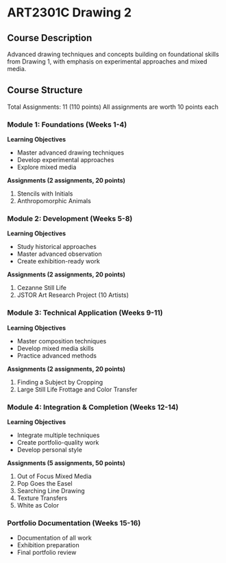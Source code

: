 # ART2301C Drawing 2

## Course Description
Advanced drawing techniques and concepts building on foundational skills from Drawing 1, with emphasis on experimental approaches and mixed media.

## Course Structure
Total Assignments: 11 (110 points)
All assignments are worth 10 points each

### Module 1: Foundations (Weeks 1-4)
**Learning Objectives**
- Master advanced drawing techniques
- Develop experimental approaches
- Explore mixed media

**Assignments (2 assignments, 20 points)**
1. Stencils with Initials
2. Anthropomorphic Animals

### Module 2: Development (Weeks 5-8)
**Learning Objectives**
- Study historical approaches
- Master advanced observation
- Create exhibition-ready work

**Assignments (2 assignments, 20 points)**
1. Cezanne Still Life
2. JSTOR Art Research Project (10 Artists)

### Module 3: Technical Application (Weeks 9-11)
**Learning Objectives**
- Master composition techniques
- Develop mixed media skills
- Practice advanced methods

**Assignments (2 assignments, 20 points)**
1. Finding a Subject by Cropping
2. Large Still Life Frottage and Color Transfer

### Module 4: Integration & Completion (Weeks 12-14)
**Learning Objectives**
- Integrate multiple techniques
- Create portfolio-quality work
- Develop personal style

**Assignments (5 assignments, 50 points)**
1. Out of Focus Mixed Media
2. Pop Goes the Easel
3. Searching Line Drawing
4. Texture Transfers
5. White as Color

### Portfolio Documentation (Weeks 15-16)
- Documentation of all work
- Exhibition preparation
- Final portfolio review